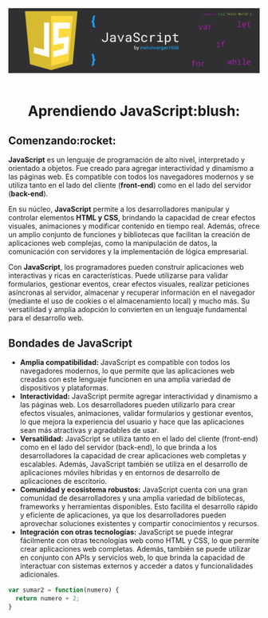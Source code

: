 <header>
  <img src="https://github.com/melvinvargas1608/JavaScript/blob/main/header1_github.jpg" alt="imagen de cabecera">
</header>

<h1 align="center">Aprendiendo JavaScript:blush:</h1> 

<h2>Comenzando:rocket:</h2>

<p><strong>JavaScript</strong> es un lenguaje de programación de alto nivel, interpretado y orientado a objetos. Fue creado para agregar interactividad y dinamismo a las páginas web. Es compatible con todos los navegadores modernos y se utiliza tanto en el lado del cliente (<strong>front-end</strong>) como en el lado del servidor (<strong>back-end</strong>). 

En su núcleo, <strong>JavaScript</strong> permite a los desarrolladores manipular y controlar elementos <strong>HTML y CSS</strong>, brindando la capacidad de crear efectos visuales, animaciones y modificar contenido en tiempo real. Además, ofrece un amplio conjunto de funciones y bibliotecas que facilitan la creación de aplicaciones web complejas, como la manipulación de datos, la comunicación con servidores y la implementación de lógica empresarial.

Con <strong>JavaScript</strong>, los programadores pueden construir aplicaciones web interactivas y ricas en características. Puede utilizarse para validar formularios, gestionar eventos, crear efectos visuales, realizar peticiones asíncronas al servidor, almacenar y recuperar información en el navegador (mediante el uso de cookies o el almacenamiento local) y mucho más. Su versatilidad y amplia adopción lo convierten en un lenguaje fundamental para el desarrollo web.</p>

<h2>Bondades de JavaScript</h2>
<p>
<ul><li><strong>Amplia compatibilidad:</strong> JavaScript es compatible con todos los navegadores modernos, lo que permite que las aplicaciones web creadas con este lenguaje funcionen en una amplia variedad de dispositivos y plataformas.</li>
<li><strong>Interactividad:</strong> JavaScript permite agregar interactividad y dinamismo a las páginas web. Los desarrolladores pueden utilizarlo para crear efectos visuales, animaciones, validar formularios y gestionar eventos, lo que mejora la experiencia del usuario y hace que las aplicaciones sean más atractivas y agradables de usar.</li>
<li><strong>Versatilidad:</strong> JavaScript se utiliza tanto en el lado del cliente (front-end) como en el lado del servidor (back-end), lo que brinda a los desarrolladores la capacidad de crear aplicaciones web completas y escalables. Además, JavaScript también se utiliza en el desarrollo de aplicaciones móviles híbridas y en entornos de desarrollo de aplicaciones de escritorio.</li>
<li><strong>Comunidad y ecosistema robustos:</strong> JavaScript cuenta con una gran comunidad de desarrolladores y una amplia variedad de bibliotecas, frameworks y herramientas disponibles. Esto facilita el desarrollo rápido y eficiente de aplicaciones, ya que los desarrolladores pueden aprovechar soluciones existentes y compartir conocimientos y recursos.</li>
<li><strong>Integración con otras tecnologías:</strong> JavaScript se puede integrar fácilmente con otras tecnologías web como HTML y CSS, lo que permite crear aplicaciones web completas. Además, también se puede utilizar en conjunto con APIs y servicios web, lo que brinda la capacidad de interactuar con sistemas externos y acceder a datos y funcionalidades adicionales.</li></ul>
</p>

```javascript
var sumar2 = function(numero) {
  return numero + 2;
}
```

